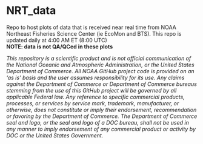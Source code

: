 # NRT_data
Repo to host plots of data that is received near real time from NOAA Northeast Fisheries Science Center (ie EcoMon and BTS). This repo is updated daily at 4:00 AM ET (8:00 UTC) <br>
**NOTE: data is not QA/QCed in these plots** 


*This repository is a scientific product and is not official communication of the National Oceanic and Atmospheric Administration, or the United States Department of Commerce. All NOAA GitHub project code is provided on an ‘as is’ basis and the user assumes responsibility for its use. Any claims against the Department of Commerce or Department of Commerce bureaus stemming from the use of this GitHub project will be governed by all applicable Federal law. Any reference to specific commercial products, processes, or services by service mark, trademark, manufacturer, or otherwise, does not constitute or imply their endorsement, recommendation or favoring by the Department of Commerce. The Department of Commerce seal and logo, or the seal and logo of a DOC bureau, shall not be used in any manner to imply endorsement of any commercial product or activity by DOC or the United States Government.*

